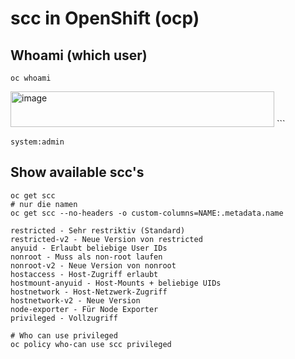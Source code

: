 # scc in OpenShift (ocp) 

## Whoami (which user) 

```
oc whoami
```

<img width="422" height="57" alt="image" src="https://github.com/user-attachments/assets/0ee087b7-0621-4bab-8427-a5b1ad3192fd" />
```

```
system:admin
```



## Show available scc's 

```
oc get scc
# nur die namen 
oc get scc --no-headers -o custom-columns=NAME:.metadata.name
```

```
restricted - Sehr restriktiv (Standard)
restricted-v2 - Neue Version von restricted
anyuid - Erlaubt beliebige User IDs
nonroot - Muss als non-root laufen
nonroot-v2 - Neue Version von nonroot
hostaccess - Host-Zugriff erlaubt
hostmount-anyuid - Host-Mounts + beliebige UIDs
hostnetwork - Host-Netzwerk-Zugriff
hostnetwork-v2 - Neue Version
node-exporter - Für Node Exporter
privileged - Vollzugriff
```

```
# Who can use privileged
oc policy who-can use scc privileged
```

